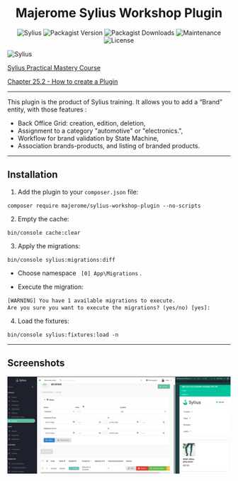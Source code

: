 <h1 align="center">Majerome Sylius Workshop Plugin</h1> 

<div align="center">

![Sylius](https://img.shields.io/badge/sylius-1.13-brightgreen)
![Packagist Version](https://img.shields.io/packagist/v/majerome/sylius-workshop-plugin)
![Packagist Downloads](https://img.shields.io/packagist/dt/majerome/sylius-workshop-plugin)
![Maintenance](https://img.shields.io/maintenance/no/2025)
![License](https://img.shields.io/badge/license-MIT-blue)

</div>

![Sylius](https://sylius.com/wp-content/uploads/2021/03/sylius-logo_sylius-logo-light-1024x422.jpg)

[Sylius Practical Mastery Course](https://academy.sylius.com/course/sylius-practical-mastery-course/)

[Chapter 25.2 - How to create a Plugin](https://academy.sylius.com/lesson/25-2-how-to-create-a-plugin/)

---

<p>
This plugin is the product of Sylius training. 
It allows you to add a “Brand” entity, with those features :

- Back Office Grid: creation, edition, deletion,
- Assignment to a category "automotive" or "electronics.",
- Workflow for brand validation by State Machine, 
- Association brands-products, and listing of branded products.
</p>

---

## Installation

1. Add the plugin to your `composer.json` file:
```
composer require majerome/sylius-workshop-plugin --no-scripts
```

2. Empty the cache:
```
bin/console cache:clear
```
3. Apply the migrations:
```
bin/console sylius:migrations:diff
```
- Choose namespace ```
[0] App\Migrations```  .

- Execute the migration:
```
[WARNING] You have 1 available migrations to execute.
Are you sure you want to execute the migrations? (yes/no) [yes]:
```

4. Load the fixtures:
```
bin/console sylius:fixtures:load -n
```

---

## Screenshots

![Demo](https://raw.githubusercontent.com/majerome/sylius-workshop-plugin/master/docs/demo.png)

